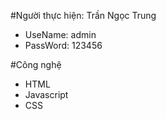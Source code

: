 #Người thực hiện: Trần Ngọc Trung
- UseName: admin
- PassWord: 123456

#Công nghệ
- HTML
- Javascript
- CSS
